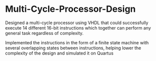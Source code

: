 # Multi-Cycle-Processor-Design

Designed a multi-cycle processor using VHDL that could successfully execute 14 different 16-bit
instructions which together can perform any general task regardless of complexity.

Implemented the instructions in the form of a finite state machine with several overlapping states
between instructions, helping lower the complexity of the design and simulated it on Quartus
